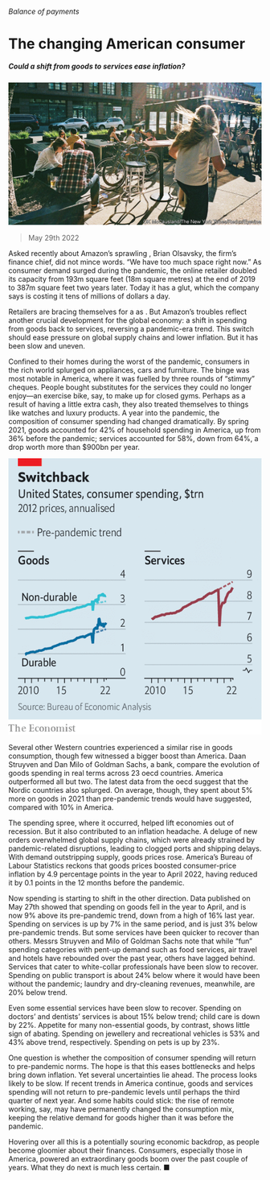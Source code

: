 ###### Balance of payments

# The changing American consumer 

##### Could a shift from goods to services ease inflation? 

![image](images/20220604_FNP002.jpg) 

> May 29th 2022 

Asked recently about Amazon’s sprawling , Brian Olsavsky, the firm’s finance chief, did not mince words. “We have too much space right now.” As consumer demand surged during the pandemic, the online retailer doubled its capacity from 193m square feet (18m square metres) at the end of 2019 to 387m square feet two years later. Today it has a glut, which the company says is costing it tens of millions of dollars a day. 

Retailers are bracing themselves for a  as . But Amazon’s troubles reflect another crucial development for the global economy: a shift in spending from goods back to services, reversing a pandemic-era trend. This switch should ease pressure on global supply chains and lower inflation. But it has been slow and uneven. 

Confined to their homes during the worst of the pandemic, consumers in the rich world splurged on appliances, cars and furniture. The binge was most notable in America, where it was fuelled by three rounds of “stimmy” cheques. People bought substitutes for the services they could no longer enjoy—an exercise bike, say, to make up for closed gyms. Perhaps as a result of having a little extra cash, they also treated themselves to things like watches and luxury products. A year into the pandemic, the composition of consumer spending had changed dramatically. By spring 2021, goods accounted for 42% of household spending in America, up from 36% before the pandemic; services accounted for 58%, down from 64%, a drop worth more than $900bn per year. 

![image](images/20220604_FNC516.png) 


Several other Western countries experienced a similar rise in goods consumption, though few witnessed a bigger boost than America. Daan Struyven and Dan Milo of Goldman Sachs, a bank, compare the evolution of goods spending in real terms across 23 oecd countries. America outperformed all but two. The latest data from the oecd suggest that the Nordic countries also splurged. On average, though, they spent about 5% more on goods in 2021 than pre-pandemic trends would have suggested, compared with 10% in America. 

The spending spree, where it occurred, helped lift economies out of recession. But it also contributed to an inflation headache. A deluge of new orders overwhelmed global supply chains, which were already strained by pandemic-related disruptions, leading to clogged ports and shipping delays. With demand outstripping supply, goods prices rose. America’s Bureau of Labour Statistics reckons that goods prices boosted consumer-price inflation by 4.9 percentage points in the year to April 2022, having reduced it by 0.1 points in the 12 months before the pandemic. 

Now spending is starting to shift in the other direction. Data published on May 27th showed that spending on goods fell in the year to April, and is now 9% above its pre-pandemic trend, down from a high of 16% last year. Spending on services is up by 7% in the same period, and is just 3% below pre-pandemic trends. But some services have been quicker to recover than others. Messrs Struyven and Milo of Goldman Sachs note that while “fun” spending categories with pent-up demand such as food services, air travel and hotels have rebounded over the past year, others have lagged behind. Services that cater to white-collar professionals have been slow to recover. Spending on public transport is about 24% below where it would have been without the pandemic; laundry and dry-cleaning revenues, meanwhile, are 20% below trend. 

Even some essential services have been slow to recover. Spending on doctors’ and dentists’ services is about 15% below trend; child care is down by 22%. Appetite for many non-essential goods, by contrast, shows little sign of abating. Spending on jewellery and recreational vehicles is 53% and 43% above trend, respectively. Spending on pets is up by 23%.

One question is whether the composition of consumer spending will return to pre-pandemic norms. The hope is that this eases bottlenecks and helps bring down inflation. Yet several uncertainties lie ahead. The process looks likely to be slow. If recent trends in America continue, goods and services spending will not return to pre-pandemic levels until perhaps the third quarter of next year. And some habits could stick: the rise of remote working, say, may have permanently changed the consumption mix, keeping the relative demand for goods higher than it was before the pandemic. 

Hovering over all this is a potentially souring economic backdrop, as people become gloomier about their finances. Consumers, especially those in America, powered an extraordinary goods boom over the past couple of years. What they do next is much less certain. ■


